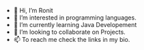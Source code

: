 - 👋 Hi, I’m  Ronit
- 👀 I’m interested in  programming languages.
- 🌱 I’m currently learning Java Developement
- 💞️ I’m looking to collaborate on Projects.
- 📫 To reach me check the links in my bio.

<!---
prorb23/prorb23 is a ✨ special ✨ repository because its `README.md` (this file) appears on your GitHub profile.
You can click the Preview link to take a look at your changes.
--->
